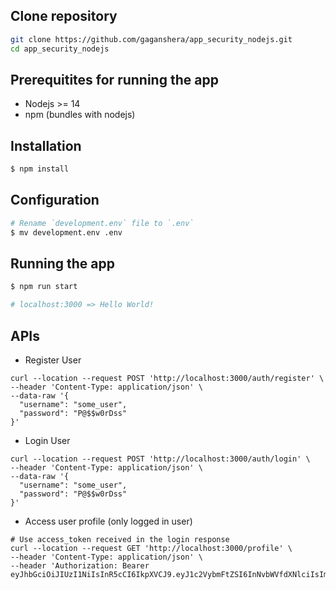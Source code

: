 ## Clone repository
```bash
git clone https://github.com/gaganshera/app_security_nodejs.git
cd app_security_nodejs
```

## Prerequitites for running the app
- Nodejs >= 14
- npm (bundles with nodejs)

## Installation

```bash
$ npm install
```

## Configuration

```bash
# Rename `development.env` file to `.env`
$ mv development.env .env
```

## Running the app

```bash
$ npm run start

# localhost:3000 => Hello World!
```

## APIs

- Register User
```
curl --location --request POST 'http://localhost:3000/auth/register' \
--header 'Content-Type: application/json' \
--data-raw '{
  "username": "some_user",
  "password": "P@$$w0rDss"
}'
```

- Login User
```
curl --location --request POST 'http://localhost:3000/auth/login' \
--header 'Content-Type: application/json' \
--data-raw '{
  "username": "some_user",
  "password": "P@$$w0rDss"
}'
```

- Access user profile (only logged in user)
```
# Use access_token received in the login response
curl --location --request GET 'http://localhost:3000/profile' \
--header 'Content-Type: application/json' \
--header 'Authorization: Bearer eyJhbGciOiJIUzI1NiIsInR5cCI6IkpXVCJ9.eyJ1c2VybmFtZSI6InNvbWVfdXNlciIsImlhdCI6MTY2OTY4NTI2MCwiZXhwIjoxNjY5Njg1MzIwfQ.00HGSnZXkP8lo2O0NGVfLzZXQZaCqxg2Q1W82MUs35k'
```
